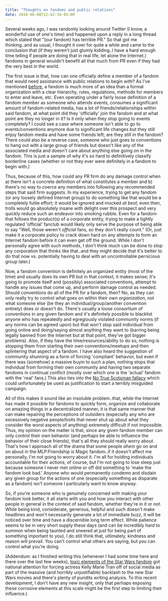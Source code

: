 ```yaml
---
title: "Thoughts on fandoms and public relations"
date: 2018-06-08T12:42:34-05:00
---
```


Several weeks ago, I was randomly looking around Twitter (I know, a wonderful use of one's time) and happened upon a reply in a long thread which stated that "(our fandom) has terrible PR."  So that got me thinking..and as usual, I thought it over for quite a while and came to the conclusion that (if they weren't just glumly kidding..I have a hard enough time telling if people are doing that in real life, let alone the Internet.) fandoms in general wouldn't benefit all that much from PR even if they had the very best in the world.

The first issue is that, how can one officially define a member of a fandom that would need assistance with public relations to begin with?  As I've mentioned [before](https://jamestwilson.github.io/posts/concern), a fandom is much more of an idea than a formal organization with a clear hierarchy, rules, regulations, methods for members to enter and leave, etc.  Even operating under a fairly loose definition of a fandom member as someone who attends events, consumes a significant amount of fandom-related media, has a lot of friends/relationships within said fandom, at what point did they 'officially' join the fandom and at what point are they no longer in it?  Is it only when they stop going to events completely?  I could see a case where someone isn't able to go to events/conventions anymore due to significant life changes but they still enjoy fandom media and have some friends left; are they still in the fandom?  There could also be a reverse case, someone who just goes to conventions to hang out with a large group of friends but doesn't like any of the associated media and doesn't care about anything else going on in the fandom.  This is just a sample of why it's so hard to definitively classify borderline cases (whether or not they ever were definitely in a fandom to begin with.)

Thus, because of this, how could any PR firm do any damage control when a) there isn't a concrete definition of what constitutes a member and b) there's no way to coerce any members into following any recommended steps that said firm suggests.  In my experience, trying to get any fandom (or any loosely defined Internet group) to do something like that would be a completely futile effort; it would be ignored and mocked *at best*; even then, trolls would go absolutely insane with delight over this prospect and very quickly reduce such an endeavor into smoking rubble.  Even for a fandom that follows the product(s) of a corporate entity, trying to make a tightly regulated 'official' fanclub would likely only serve the purpose of being able to say "Well, those weren't *official* fans, so they don't really count."  (Or, just make it a corporate policy to crack down hard on any attempts to form an Internet fandom before it can even get off the ground.  While I don't personally agree with such methods, I don't think much can be done to stop any corporation that thinks like that..and they might decide that it's better to do that now vs. potentially having to deal with an uncontrollable pernicious group later.)

Now, a fandom convention is definitely an organized entity (most of the time) and usually does its own PR but in that context, it makes sense; it's going to promote itself and (possibly) associated conventions, attempt to handle any issues that come up, and perform damage control as needed.  Should conventions do all of the PR for a fandom, then?  No, as they can only really try to control what goes on within their *own organization*, not what someone else (be they an individual/group/another convention entirely) does or doesn't do.  There's usually a loose consortium of conventions in any given fandom and it's definitely possible to blacklist anyone who has repeatedly and egregiously violated community norms (if any norms can be agreed upon) but that won't stop said individual from going online and doing/saying almost anything they want to (barring being legally banned from the Internet but at that point, they've got bigger problems).  Also, if they have the time/resources/ability to do so, nothing is stopping them from starting their own conventions/meetups and then splintering that aspect of a fandom.  I have also heard the suggestion of community shunning as a form of forcing 'compliant' behavior, but even if there was (somehow) a massive buyin to such a plan, nothing stops that individual from forming their own community and having two separate fandoms in continual conflict (mostly over which one is the 'actual' fandom with the 'real' fans.)  This also ties into the [No True Scotsman fallacy](https://www.logicalfallacies.info/presumption/no-true-scotsman/) which could unfortunately be used as justification to start a terribly misguided campaign.

All of this makes it sound like an insoluble problem..that, while the Internet has made it possible for fandoms to quickly form, organize and collaborate on amazing things in a decentralized manner, it is that same manner that can make repairing the perceptions of outsiders (especially any who are excessively negative people/trolls that never shut up about what they consider the worst aspects of anything) extremely difficult if not impossible.   Thus, my opinion on the matter is that, since any given fandom member can only control their own behavior (and perhaps be able to influence the behavior of their close friends), that's all they should really worry about.  That's how I approach all of the drama that some people *ahem* go on and on about in the MLP:Friendship is Magic fandom..if it doesn't affect me personally, I'm not going to worry about it.  I'm all for holding individuals accountable for their actions, of course, but I'm not going to lose sleep just because someone I never met online or off did something to 'make the fandom look bad.'  Anyone who would permanently condemn and disdain any given group for the actions of one (especially something as disparate as a fandom) isn't someone I particularly want to know anyway.

So, if you're someone who is genuinely concerned with making your fandom look better, it all starts with you and how you interact with other people in general in the context of said fandom, whether they're in it or not.  While being kind, considerate, generous, helpful and such doesn't make headlines and won't necessarily generate a lot of immediate buzz, it will be noticed over time and have a discernible long term effect.  While patience seems to be in very short supply these days (and can be incredibly hard to summon when being taunted and sneered at just for being part of something important to you), I do still think that, ultimately, kindness and reason will prevail.  You can't control what others are saying, but you can control what you're doing.

(Addendum: as I finished writing this (whenever I had some time here and there over the last few weeks), [toxic elements of the Star Wars fandom](https://www.washingtonpost.com/news/comic-riffs/wp/2018/06/06/kelly-marie-tran-deleted-her-instagram-posts-is-it-tied-to-harassment-of-star-wars-actresses/?noredirect=on&utm_term=.00199926db9a) got national attention for forcing actress Kelly Marie Tran off of social media as part of the massive (and horribly unjustifiable) backlash to the new Star Wars movies and there's plenty of pundits writing analysis.  To this recent development, I don't have any new insight, only that perhaps exposing these corrosive elements at this scale might be the first step to limiting their influence.)
